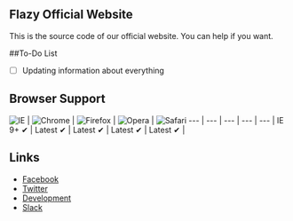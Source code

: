 ## Flazy Official Website
This is the source code of our official website. You can help if you want.

##To-Do List
- [ ] Updating information about everything

## Browser Support

![IE](https://mgknet.com/images/browsers/internet-explorer_48x48.png) | ![Chrome](https://mgknet.com/images/browsers/chrome_48x48.png) | ![Firefox](https://mgknet.com/images/browsers/firefox_48x48.png) | ![Opera](https://mgknet.com/images/browsers/opera_48x48.png) |
![Safari](https://mgknet.com/images/browsers/safari_48x48.png)
--- | --- | --- | --- | --- |
IE 9+ ✔ | Latest ✔ | Latest ✔ | Latest ✔ | Latest ✔ |

## Links
 - [Facebook](https://facebook.com/flazyforum)
 - [Twitter](https://twitter.com/flazyforum)
 - [Development](https://github.com/flazyforum/Flazy-Website)
 - [Slack](https://join.slack.com/t/flazyforum/shared_invite/enQtNTEyNDYwNTMyMjU4LTRjY2NmZDczY2IzNWYzOWY5YzVkMmE0ZTc2ZTc3NzY4ZTM1NTE5MmM1ZDlmOWQxMTdhNTE2MTQzZGU5Y2Q0ZGI)
